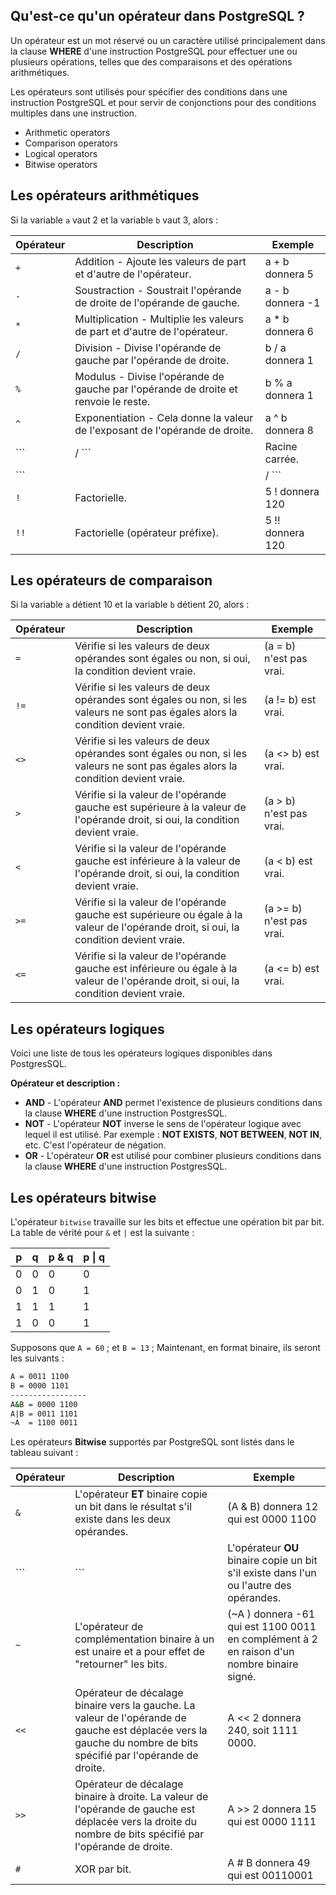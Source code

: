 ## Qu'est-ce qu'un opérateur dans PostgreSQL ?

Un opérateur est un mot réservé ou un caractère utilisé principalement dans la clause **WHERE** d'une instruction PostgreSQL pour effectuer une ou plusieurs opérations, telles que des comparaisons et des opérations arithmétiques.

Les opérateurs sont utilisés pour spécifier des conditions dans une instruction PostgreSQL et pour servir de conjonctions pour des conditions multiples dans une instruction.

- Arithmetic operators
- Comparison operators
- Logical operators
- Bitwise operators

## Les opérateurs arithmétiques

Si la variable ```a``` vaut 2 et la variable ```b``` vaut 3, alors :

| **Opérateur** | **Description** | **Exemple** |
| --- | --- | --- |
| ``` + ``` | Addition - Ajoute les valeurs de part et d'autre de l'opérateur. | a + b  donnera 5 |
| ``` - ``` | Soustraction - Soustrait l'opérande de droite de l'opérande de gauche. | a - b donnera -1 |
| ``` * ``` | Multiplication - Multiplie les valeurs de part et d'autre de l'opérateur. | a * b  donnera 6 |
| ``` / ``` | Division - Divise l'opérande de gauche par l'opérande de droite. | b / a  donnera 1 |
| ``` % ``` | Modulus - Divise l'opérande de gauche par l'opérande de droite et renvoie le reste. | b % a  donnera 1 |
| ``` ^ ``` | Exponentiation - Cela donne la valeur de l'exposant de l'opérande de droite. | a ^ b  donnera 8 |
| ``` |/ ``` | Racine carrée. | |/ 25.0  donnera 5 |
| ``` ||/ ``` | Racine cubique. | ||/ 27.0 donnera 3 |
| ``` ! ``` | Factorielle. | 5 ! donnera 120 |
| ``` !! ``` | Factorielle (opérateur préfixe). | 5 !! donnera 120 |

## Les opérateurs de comparaison

Si la variable ```a``` détient 10 et la variable ```b``` détient 20, alors :

| **Opérateur** | **Description** | **Exemple** |
| --- | --- | --- |
| ``` = ``` | Vérifie si les valeurs de deux opérandes sont égales ou non, si oui, la condition devient vraie. | (a = b) n'est pas vrai. |
| ``` != ``` | Vérifie si les valeurs de deux opérandes sont égales ou non, si les valeurs ne sont pas égales alors la condition devient vraie. | (a != b)  est vrai. |
| ``` <> ``` | Vérifie si les valeurs de deux opérandes sont égales ou non, si les valeurs ne sont pas égales alors la condition devient vraie. | (a <> b)  est vrai. |
| ``` > ``` | Vérifie si la valeur de l'opérande gauche est supérieure à la valeur de l'opérande droit, si oui, la condition devient vraie. | (a > b) n'est pas vrai. |
| ``` < ``` | Vérifie si la valeur de l'opérande gauche est inférieure à la valeur de l'opérande droit, si oui, la condition devient vraie. | (a < b) est vrai. |
| ``` >= ``` | Vérifie si la valeur de l'opérande gauche est supérieure ou égale à la valeur de l'opérande droit, si oui, la condition devient vraie. | (a >= b) n'est pas vrai. |
| ``` <= ``` | Vérifie si la valeur de l'opérande gauche est inférieure ou égale à la valeur de l'opérande droit, si oui, la condition devient vraie. | (a <= b) est vrai. |

## Les opérateurs logiques


Voici une liste de tous les opérateurs logiques disponibles dans PostgresSQL.

**Opérateur et description :**

- **AND** - L'opérateur **AND** permet l'existence de plusieurs conditions dans la clause **WHERE** d'une instruction PostgresSQL.
- **NOT** - L'opérateur **NOT** inverse le sens de l'opérateur logique avec lequel il est utilisé. Par exemple : **NOT EXISTS**, **NOT BETWEEN**, **NOT IN**, etc. C'est l'opérateur de négation.
- **OR** - L'opérateur **OR** est utilisé pour combiner plusieurs conditions dans la clause **WHERE** d'une instruction PostgresSQL.

## Les opérateurs bitwise

L'opérateur ```bitwise``` travaille sur les bits et effectue une opération bit par bit. La table de vérité pour ```&``` et ```|``` est la suivante :

| **p** | **q** | **p & q** | **p \| q** |
| --- | --- | --- | --- |
| 0 | 0 | 0 | 0 |
| 0 | 1 | 0 | 1 |
| 1 | 1 | 1 | 1 |
| 1 | 0 | 0 | 1 |

Supposons que ```A = 60``` ; et ```B = 13``` ; Maintenant, en format binaire, ils seront les suivants :

```bash
A = 0011 1100
B = 0000 1101
-----------------
A&B = 0000 1100
A|B = 0011 1101
~A  = 1100 0011
```

Les opérateurs **Bitwise** supportés par PostgreSQL sont listés dans le tableau suivant :

| **Opérateur** | **Description** | **Exemple** |
| --- | --- | --- |
| ``` & ``` | L'opérateur **ET** binaire copie un bit dans le résultat s'il existe dans les deux opérandes. | (A & B) donnera 12 qui est 0000 1100 |
| ``` | ``` | L'opérateur **OU** binaire copie un bit s'il existe dans l'un ou l'autre des opérandes. | (A | B) donnera 61 qui est 0011 1101 |
| ``` ~ ``` | L'opérateur de complémentation binaire à un est unaire et a pour effet de "retourner" les bits. | (~A ) donnera -61 qui est 1100 0011 en complément à 2 en raison d'un nombre binaire signé. |
| ``` << ``` | Opérateur de décalage binaire vers la gauche. La valeur de l'opérande de gauche est déplacée vers la gauche du nombre de bits spécifié par l'opérande de droite. | A << 2 donnera 240, soit 1111 0000. |
| ``` >> ``` | Opérateur de décalage binaire à droite. La valeur de l'opérande de gauche est déplacée vers la droite du nombre de bits spécifié par l'opérande de droite. | A >> 2 donnera 15 qui est 0000 1111 |
| ``` # ``` | XOR par bit. | A # B donnera 49 qui est 00110001 |
